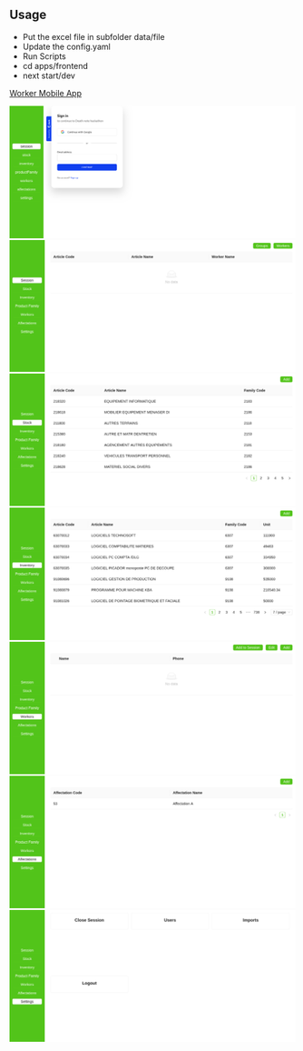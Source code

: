## Usage
 - Put the excel file in subfolder data/file
 - Update the config.yaml
 - Run Scripts
 - cd apps/frontend
 - next start/dev

[Worker Mobile App](https://github.com/IDIRYACINE/GestionMaintenance_MobileClient)

![1](https://github.com/IDIRYACINE/factory-inventory-platform/blob/main/preview/1.png?raw=true)
![2](https://github.com/IDIRYACINE/factory-inventory-platform/blob/main/preview/2.png?raw=true)
![3](https://github.com/IDIRYACINE/factory-inventory-platform/blob/main/preview/3.png?raw=true)
![4](https://github.com/IDIRYACINE/factory-inventory-platform/blob/main/preview/4.png?raw=true)
![5](https://github.com/IDIRYACINE/factory-inventory-platform/blob/main/preview/5.png?raw=true)
![6](https://github.com/IDIRYACINE/factory-inventory-platform/blob/main/preview/6.png?raw=true)
![7](https://github.com/IDIRYACINE/factory-inventory-platform/blob/main/preview/7.png?raw=true)

